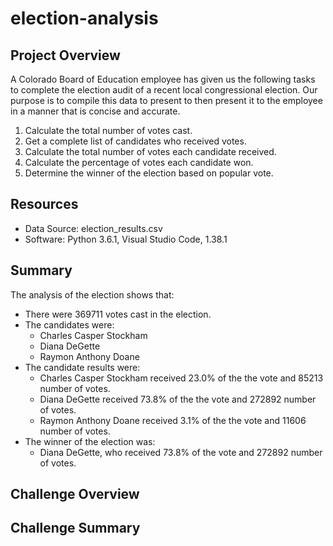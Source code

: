 # election-analysis

## Project Overview
A Colorado Board of Education employee has given us the following tasks to complete the election audit of a recent local congressional election. Our purpose is to compile this data to present to then present it to the employee in a manner that is concise and accurate. 

1. Calculate the total number of votes cast.
2. Get a complete list of candidates who received votes.
3. Calculate the total number of votes each candidate received.
4. Calculate the percentage of votes each candidate won.
5. Determine the winner of the election based on popular vote.

## Resources

* Data Source: election_results.csv
* Software: Python 3.6.1, Visual Studio Code, 1.38.1

## Summary
The analysis of the election shows that:
* There were 369711 votes cast in the election.
* The candidates were:
    * Charles Casper Stockham
    * Diana DeGette
    * Raymon Anthony Doane
* The candidate results were:
    * Charles Casper Stockham received 23.0% of the the vote and 85213 number of votes.
    * Diana DeGette received 73.8% of the the vote and 272892 number of votes.
    * Raymon Anthony Doane received 3.1% of the the vote and 11606 number of votes.
* The winner of the election was:
    * Diana DeGette, who received 73.8% of the vote and 272892 number of votes.
    
## Challenge Overview



## Challenge Summary

